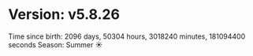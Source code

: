 # Version: v5.8.26
Time since birth: 2096 days, 50304 hours, 3018240 minutes, 181094400 seconds
Season: Summer ☀️

